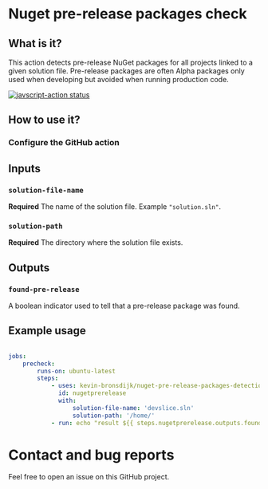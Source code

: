 # Nuget pre-release packages check

## What is it?

This action detects pre-release NuGet packages for all projects linked to a given solution file. Pre-release packages are often Alpha packages only used when developing but avoided when running production code. 

<a href="https://github.com/Kevin-Bronsdijk/nuget-pre-release-packages-detection-action/actions"><img alt="javscript-action status" src="https://github.com/Kevin-Bronsdijk/nuget-pre-release-packages-detection-action/workflows/Main%20package%20ncc%20build/badge.svg"></a>

## How to use it?

### Configure the GitHub action

## Inputs

### `solution-file-name`

**Required** The name of the solution file. Example `"solution.sln"`.

### `solution-path`

**Required** The directory where the solution file exists.

## Outputs

### `found-pre-release`

A boolean indicator used to tell that a pre-release package was found.

## Example usage

```yml

jobs:
    precheck:
        runs-on: ubuntu-latest
        steps:
            - uses: kevin-bronsdijk/nuget-pre-release-packages-detection-action@v2.0
              id: nugetprerelease
              with:
                  solution-file-name: 'devslice.sln'
                  solution-path: '/home/'
            - run: echo "result ${{ steps.nugetprerelease.outputs.found-pre-release }}"
```

# Contact and bug reports

Feel free to open an issue on this GitHub project.

